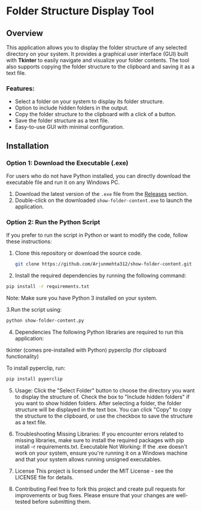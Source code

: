 # Folder Structure Display Tool

## Overview
This application allows you to display the folder structure of any selected directory on your system. It provides a graphical user interface (GUI) built with **Tkinter** to easily navigate and visualize your folder contents. The tool also supports copying the folder structure to the clipboard and saving it as a text file.

### Features:
- Select a folder on your system to display its folder structure.
- Option to include hidden folders in the output.
- Copy the folder structure to the clipboard with a click of a button.
- Save the folder structure as a text file.
- Easy-to-use GUI with minimal configuration.

## Installation

### Option 1: Download the Executable (.exe)

For users who do not have Python installed, you can directly download the executable file and run it on any Windows PC.

1. Download the latest version of the `.exe` file from the [Releases](https://github.com/Arjunmehta312/show-folder-content/releases) section.
2. Double-click on the downloaded `show-folder-content.exe` to launch the application.

### Option 2: Run the Python Script

If you prefer to run the script in Python or want to modify the code, follow these instructions:

1. Clone this repository or download the source code.
   ```bash
   git clone https://github.com/Arjunmehta312/show-folder-content.git
   
2. Install the required dependencies by running the following command:
  ```bash
  pip install -r requirements.txt
  ```
Note: Make sure you have Python 3 installed on your system.

3.Run the script using:
  ```bash
python show-folder-content.py
  ```

4. Dependencies
The following Python libraries are required to run this application:

tkinter (comes pre-installed with Python)
pyperclip (for clipboard functionality)

To install pyperclip, run:
  ```bash
pip install pyperclip
```

5. Usage:
Click the "Select Folder" button to choose the directory you want to display the structure of.
Check the box to "Include hidden folders" if you want to show hidden folders.
After selecting a folder, the folder structure will be displayed in the text box.
You can click "Copy" to copy the structure to the clipboard, or use the checkbox to save the structure as a text file.

6. Troubleshooting
Missing Libraries: If you encounter errors related to missing libraries, make sure to install the required packages with pip install -r requirements.txt.
Executable Not Working: If the .exe doesn't work on your system, ensure you're running it on a Windows machine and that your system allows running unsigned executables.

7. License
This project is licensed under the MIT License - see the LICENSE file for details.

8. Contributing
Feel free to fork this project and create pull requests for improvements or bug fixes. Please ensure that your changes are well-tested before submitting them.
